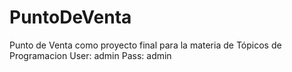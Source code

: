 # PuntoDeVenta
Punto de Venta como proyecto final para la materia de Tópicos de Programacion
User: admin
Pass: admin
